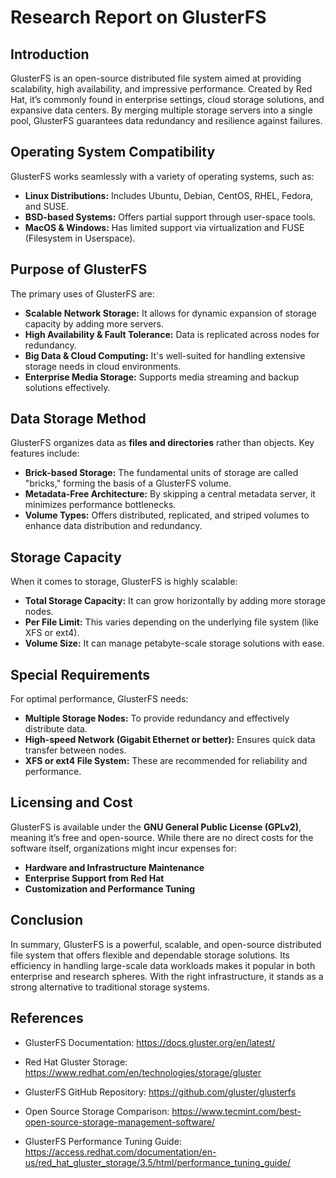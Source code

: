 # Research Report on GlusterFS

## Introduction
GlusterFS is an open-source distributed file system aimed at providing scalability, high availability, and impressive performance. Created by Red Hat, it’s commonly found in enterprise settings, cloud storage solutions, and expansive data centers. By merging multiple storage servers into a single pool, GlusterFS guarantees data redundancy and resilience against failures.

## Operating System Compatibility
GlusterFS works seamlessly with a variety of operating systems, such as:
- **Linux Distributions:** Includes Ubuntu, Debian, CentOS, RHEL, Fedora, and SUSE.
- **BSD-based Systems:** Offers partial support through user-space tools.
- **MacOS & Windows:** Has limited support via virtualization and FUSE (Filesystem in Userspace).

## Purpose of GlusterFS
The primary uses of GlusterFS are:
- **Scalable Network Storage:** It allows for dynamic expansion of storage capacity by adding more servers.
- **High Availability & Fault Tolerance:** Data is replicated across nodes for redundancy.
- **Big Data & Cloud Computing:** It's well-suited for handling extensive storage needs in cloud environments.
- **Enterprise Media Storage:** Supports media streaming and backup solutions effectively.

## Data Storage Method
GlusterFS organizes data as **files and directories** rather than objects. Key features include:
- **Brick-based Storage:** The fundamental units of storage are called "bricks," forming the basis of a GlusterFS volume.
- **Metadata-Free Architecture:** By skipping a central metadata server, it minimizes performance bottlenecks.
- **Volume Types:** Offers distributed, replicated, and striped volumes to enhance data distribution and redundancy.

## Storage Capacity
When it comes to storage, GlusterFS is highly scalable:
- **Total Storage Capacity:** It can grow horizontally by adding more storage nodes.
- **Per File Limit:** This varies depending on the underlying file system (like XFS or ext4).
- **Volume Size:** It can manage petabyte-scale storage solutions with ease.

## Special Requirements
For optimal performance, GlusterFS needs:
- **Multiple Storage Nodes:** To provide redundancy and effectively distribute data.
- **High-speed Network (Gigabit Ethernet or better):** Ensures quick data transfer between nodes.
- **XFS or ext4 File System:** These are recommended for reliability and performance.

## Licensing and Cost
GlusterFS is available under the **GNU General Public License (GPLv2)**, meaning it’s free and open-source. While there are no direct costs for the software itself, organizations might incur expenses for:
- **Hardware and Infrastructure Maintenance**
- **Enterprise Support from Red Hat**
- **Customization and Performance Tuning**

## Conclusion
In summary, GlusterFS is a powerful, scalable, and open-source distributed file system that offers flexible and dependable storage solutions. Its efficiency in handling large-scale data workloads makes it popular in both enterprise and research spheres. With the right infrastructure, it stands as a strong alternative to traditional storage systems.

## References

* GlusterFS Documentation: https://docs.gluster.org/en/latest/

* Red Hat Gluster Storage: https://www.redhat.com/en/technologies/storage/gluster

* GlusterFS GitHub Repository: https://github.com/gluster/glusterfs

* Open Source Storage Comparison: https://www.tecmint.com/best-open-source-storage-management-software/

* GlusterFS Performance Tuning Guide: https://access.redhat.com/documentation/en-us/red_hat_gluster_storage/3.5/html/performance_tuning_guide/
